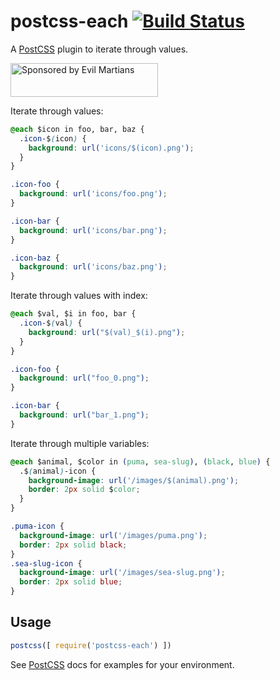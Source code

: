# postcss-each [![Build Status][ci-img]][ci]

A [PostCSS] plugin to iterate through values.

[PostCSS]: https://github.com/postcss/postcss
[ci-img]:  https://travis-ci.org/outpunk/postcss-each.svg
[ci]:      https://travis-ci.org/outpunk/postcss-each

<a href="https://evilmartians.com/?utm_source=postcss-each">
<img src="https://evilmartians.com/badges/sponsored-by-evil-martians.svg" alt="Sponsored by Evil Martians" width="236" height="54">
</a>

Iterate through values:

```css
@each $icon in foo, bar, baz {
  .icon-$(icon) {
    background: url('icons/$(icon).png');
  }
}
```

```css
.icon-foo {
  background: url('icons/foo.png');
}

.icon-bar {
  background: url('icons/bar.png');
}

.icon-baz {
  background: url('icons/baz.png');
}
```

Iterate through values with index:

```css
@each $val, $i in foo, bar {
  .icon-$(val) {
    background: url("$(val)_$(i).png");
  }
}
```

```css
.icon-foo {
  background: url("foo_0.png");
}

.icon-bar {
  background: url("bar_1.png");
}
```

Iterate through multiple variables:

```css
@each $animal, $color in (puma, sea-slug), (black, blue) {
  .$(animal)-icon {
    background-image: url('/images/$(animal).png');
    border: 2px solid $color;
  }
}
```

```css
.puma-icon {
  background-image: url('/images/puma.png');
  border: 2px solid black;
}
.sea-slug-icon {
  background-image: url('/images/sea-slug.png');
  border: 2px solid blue;
}
```

## Usage

```js
postcss([ require('postcss-each') ])
```

See [PostCSS] docs for examples for your environment.
